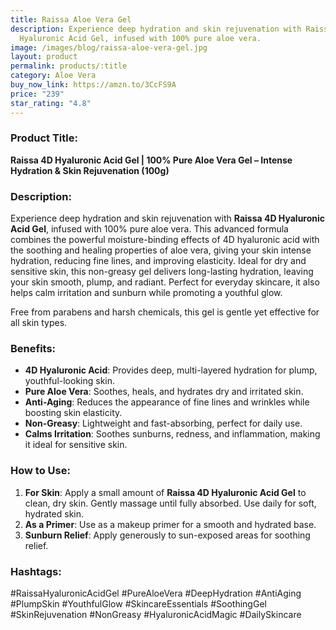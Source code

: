 ```yaml
---
title: Raissa Aloe Vera Gel
description: Experience deep hydration and skin rejuvenation with Raissa 4D
  Hyaluronic Acid Gel, infused with 100% pure aloe vera.
image: /images/blog/raissa-aloe-vera-gel.jpg
layout: product
permalink: products/:title
category: Aloe Vera
buy_now_link: https://amzn.to/3CcFS9A
price: "239"
star_rating: "4.8"
---
```

### Product Title:
**Raissa 4D Hyaluronic Acid Gel | 100% Pure Aloe Vera Gel – Intense Hydration & Skin Rejuvenation (100g)**

### Description:
Experience deep hydration and skin rejuvenation with **Raissa 4D Hyaluronic Acid Gel**, infused with 100% pure aloe vera. This advanced formula combines the powerful moisture-binding effects of 4D hyaluronic acid with the soothing and healing properties of aloe vera, giving your skin intense hydration, reducing fine lines, and improving elasticity. Ideal for dry and sensitive skin, this non-greasy gel delivers long-lasting hydration, leaving your skin smooth, plump, and radiant. Perfect for everyday skincare, it also helps calm irritation and sunburn while promoting a youthful glow.

Free from parabens and harsh chemicals, this gel is gentle yet effective for all skin types.

### Benefits:
- **4D Hyaluronic Acid**: Provides deep, multi-layered hydration for plump, youthful-looking skin.
- **Pure Aloe Vera**: Soothes, heals, and hydrates dry and irritated skin.
- **Anti-Aging**: Reduces the appearance of fine lines and wrinkles while boosting skin elasticity.
- **Non-Greasy**: Lightweight and fast-absorbing, perfect for daily use.
- **Calms Irritation**: Soothes sunburns, redness, and inflammation, making it ideal for sensitive skin.

### How to Use:
1. **For Skin**: Apply a small amount of **Raissa 4D Hyaluronic Acid Gel** to clean, dry skin. Gently massage until fully absorbed. Use daily for soft, hydrated skin.
2. **As a Primer**: Use as a makeup primer for a smooth and hydrated base.
3. **Sunburn Relief**: Apply generously to sun-exposed areas for soothing relief.

### Hashtags:
#RaissaHyaluronicAcidGel #PureAloeVera #DeepHydration #AntiAging #PlumpSkin #YouthfulGlow #SkincareEssentials #SoothingGel #SkinRejuvenation #NonGreasy #HyaluronicAcidMagic #DailySkincare
